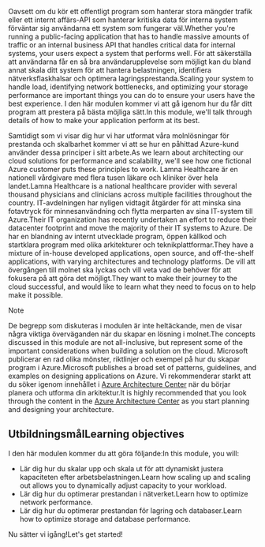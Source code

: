 <span data-ttu-id="2a8bc-101">Oavsett om du kör ett offentligt program som hanterar stora mängder trafik eller ett internt affärs-API som hanterar kritiska data för interna system förväntar sig användarna ett system som fungerar väl.</span><span class="sxs-lookup"><span data-stu-id="2a8bc-101">Whether you're running a public-facing application that has to handle massive amounts of traffic or an internal business API that handles critical data for internal systems, your users expect a system that performs well.</span></span> <span data-ttu-id="2a8bc-102">För att säkerställa att användarna får en så bra användarupplevelse som möjligt kan du bland annat skala ditt system för att hantera belastningen, identifiera nätverksflaskhalsar och optimera lagringsprestanda.</span><span class="sxs-lookup"><span data-stu-id="2a8bc-102">Scaling your system to handle load, identifying network bottlenecks, and optimizing your storage performance are important things you can do to ensure your users have the best experience.</span></span> <span data-ttu-id="2a8bc-103">I den här modulen kommer vi att gå igenom hur du får ditt program att prestera på bästa möjliga sätt.</span><span class="sxs-lookup"><span data-stu-id="2a8bc-103">In this module, we'll talk through details of how to make your application perform at its best.</span></span>

<span data-ttu-id="2a8bc-104">Samtidigt som vi visar dig hur vi har utformat våra molnlösningar för prestanda och skalbarhet kommer vi att se hur en påhittad Azure-kund använder dessa principer i sitt arbete.</span><span class="sxs-lookup"><span data-stu-id="2a8bc-104">As we learn about architecting our cloud solutions for performance and scalability, we'll see how one fictional Azure customer puts these principles to work.</span></span> <span data-ttu-id="2a8bc-105">Lamna Healthcare är en nationell vårdgivare med flera tusen läkare och kliniker över hela landet.</span><span class="sxs-lookup"><span data-stu-id="2a8bc-105">Lamna Healthcare is a national healthcare provider with several thousand physicians and clinicians across multiple facilities throughout the country.</span></span> <span data-ttu-id="2a8bc-106">IT-avdelningen har nyligen vidtagit åtgärder för att minska sina fotavtryck för minnesanvändning och flytta merparten av sina IT-system till Azure.</span><span class="sxs-lookup"><span data-stu-id="2a8bc-106">Their IT organization has recently undertaken an effort to reduce their datacenter footprint and move the majority of their IT systems to Azure.</span></span> <span data-ttu-id="2a8bc-107">De har en blandning av internt utvecklade program, öppen källkod och startklara program med olika arkitekturer och teknikplattformar.</span><span class="sxs-lookup"><span data-stu-id="2a8bc-107">They have a mixture of in-house developed applications, open source, and off-the-shelf applications, with varying architectures and technology platforms.</span></span> <span data-ttu-id="2a8bc-108">De vill att övergången till molnet ska lyckas och vill veta vad de behöver för att fokusera på att göra det möjligt.</span><span class="sxs-lookup"><span data-stu-id="2a8bc-108">They want to make their journey to the cloud successful, and would like to learn what they need to focus on to help make it possible.</span></span>

> [!NOTE]
> <span data-ttu-id="2a8bc-109">De begrepp som diskuteras i modulen är inte heltäckande, men de visar några viktiga överväganden när du skapar en lösning i molnet.</span><span class="sxs-lookup"><span data-stu-id="2a8bc-109">The concepts discussed in this module are not all-inclusive, but represent some of the important considerations when building a solution on the cloud.</span></span> <span data-ttu-id="2a8bc-110">Microsoft publicerar en rad olika mönster, riktlinjer och exempel på hur du skapar program i Azure.</span><span class="sxs-lookup"><span data-stu-id="2a8bc-110">Microsoft publishes a broad set of patterns, guidelines, and examples on designing applications on Azure.</span></span> <span data-ttu-id="2a8bc-111">Vi rekommenderar starkt att du söker igenom innehållet i [Azure Architecture Center](https://docs.microsoft.com/azure/architecture/) när du börjar planera och utforma din arkitektur.</span><span class="sxs-lookup"><span data-stu-id="2a8bc-111">It is highly recommended that you look through the content in the [Azure Architecture Center](https://docs.microsoft.com/azure/architecture/) as you start planning and designing your architecture.</span></span>

## <a name="learning-objectives"></a><span data-ttu-id="2a8bc-112">Utbildningsmål</span><span class="sxs-lookup"><span data-stu-id="2a8bc-112">Learning objectives</span></span>

<span data-ttu-id="2a8bc-113">I den här modulen kommer du att göra följande:</span><span class="sxs-lookup"><span data-stu-id="2a8bc-113">In this module, you will:</span></span>

- <span data-ttu-id="2a8bc-114">Lär dig hur du skalar upp och skala ut för att dynamiskt justera kapaciteten efter arbetsbelastningen.</span><span class="sxs-lookup"><span data-stu-id="2a8bc-114">Learn how scaling up and scaling out allows you to dynamically adjust capacity to your workload.</span></span>
- <span data-ttu-id="2a8bc-115">Lär dig hur du optimerar prestandan i nätverket.</span><span class="sxs-lookup"><span data-stu-id="2a8bc-115">Learn how to optimize network performance.</span></span>
- <span data-ttu-id="2a8bc-116">Lär dig hur du optimerar prestandan för lagring och databaser.</span><span class="sxs-lookup"><span data-stu-id="2a8bc-116">Learn how to optimize storage and database performance.</span></span>

<span data-ttu-id="2a8bc-117">Nu sätter vi igång!</span><span class="sxs-lookup"><span data-stu-id="2a8bc-117">Let's get started!</span></span>